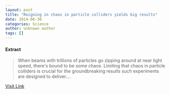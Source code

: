 ```yaml
---
layout: post
title: "Reigning in chaos in particle colliders yields big results"
date: 2014-06-30
categories: Science
author: unknown author
tags: []
---
```





#### Extract
>When beams with trillions of particles go zipping around at near light speed, there's bound to be some chaos. Limiting that chaos in particle colliders is crucial for the groundbreaking results such experiments are designed to deliver....



[Visit Link](http://phys.org/news323354543.html)


